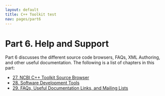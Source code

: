 ```yaml
---
layout: default
title: C++ Toolkit test
nav: pages/part6
---
```


Part 6. Help and Support
========================

Part 6 discusses the different source code browsers, FAQs, XML Authoring, and other useful documentation. The following is a list of chapters in this part:

-   [27. NCBI C++ Toolkit Source Browser](ch_browse.html)
-   [28. Software Development Tools](ch_devtools.html)
-   [29. FAQs, Useful Documentation Links, and Mailing Lists](ch_faq.html)


